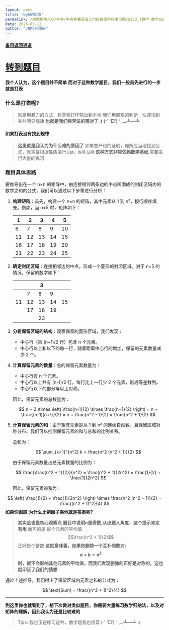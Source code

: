 ```yaml
---
layout: post
title: "wyh的矩阵"
permalink: /刷题模块/OJ/牛客/牛客竞赛语法入门班数组字符串习题/div3_{数学;数学归纳}_牛客_wyh的矩阵.md/
date: 2025-03-12
author: "JNMC孙国庆"
---
```


#### [备用返回通道](../../README.md)
# [转到题目](https://ac.nowcoder.com/acm/contest/19306/1022)


**我个人认为，这个题目并不简单**
**而对于这种数学题目，我们一般首先进行的一步就是打表**
### 什么是打表呢?
> 就是用暴力的方式，将答案打印输出到本地
> 我们用直观的判断，快速找到某些明显规律
> **也就是我们经常说的猜对了 :(  (╯‵□′)╯︵┻━┻**

#### 如果打表没有找到规律
> **这里就是我认为为什么难的原因了**
> 如果想严格的证明，理所应当地找到公式，就需要根据性质进行`总结`，`推导`,`证明`
> **这种方式非常依赖数学基础**,需要进行大量的练习

### 题目具体思路
要推导出在一个 n×n 的矩阵中，由连接相邻两条边的中点所围成的封闭区域内的数字之和的公式，我们可以通过以下步骤进行分析：

1. **构建矩阵**：首先，构建一个 n×n 的矩阵，其中元素从 1 到 n²，按行顺序填充。例如，当 n=5 时，矩阵如下：

   | 1  | 2  | 3  | 4  | 5  |
   |----|----|----|----|----|
   | 6  | 7  | 8  | 9  | 10 |
   | 11 | 12 | 13 | 14 | 15 |
   | 16 | 17 | 18 | 19 | 20 |
   | 21 | 22 | 23 | 24 | 25 |

2. **确定封闭区域**：连接相邻边的中点，形成一个菱形的封闭区域。对于 n=5 的情况，保留的数字如下：

   |    |    | 3  |    |    |
   |----|----|----|----|----|
   |    | 7  | 8  | 9  |    |
   | 11 | 12 | 13 | 14 | 15 |
   |    | 17 | 18 | 19 |    |
   |    |    | 23 |    |    |

3. **分析保留区域的结构**：观察保留的菱形区域，我们发现：
   - 中心行（第 (n+1)/2 行）包含 n 个元素。
   - 中心行以上和以下的每一行，随着距离中心行的增加，保留的元素数量减少 2 个。

4. **计算保留元素的数量**：总的保留元素数量为：
   - 中心行有 n 个元素。
   - 中心行以上共有 (n-1)/2 行，每行比上一行少 2 个元素，形成等差数列。
   - 中心行以下的部分与以上对称。

   因此，保留元素的总数量为：

   $$
   n + 2 \times \left( \frac{n-1}{2} \times \frac{n+1}{2} \right) = n + \frac{(n-1)(n+1)}{2} = n + \frac{n^2 - 1}{2} = \frac{n^2 + 1}{2}
   $$

5. **计算保留元素的和**：由于矩阵元素是从 1 到 n² 的连续自然数，且保留区域对称分布，我们可以推测保留元素的和与总和的比例关系。

   总和为：

    $$
   \sum_{k=1}^{n^2} k = \frac{n^2 (n^2 + 1)}{2}
   $$

   由于保留元素数量占总元素数量的比例为：

    $$ 
   \frac{\frac{n^2 + 1}{2}}{n^2} = \frac{n^2 + 1}{2n^2} = \frac{1}{2} + \frac{1}{2n^2}
    $$

   因此，保留元素的和为：

  $$
   \left( \frac{1}{2} + \frac{1}{2n^2} \right) \times \frac{n^2 (n^2 + 1)}{2} = \frac{(n^2 + 1)^2}{4}
  $$
   **如果你困惑:为什么比例因子乘他就是答案呢?**
   > **其实这也是核心观察点**
   > **题目中说明n是奇数,从出题人角度，这个提示肯定有用**
   > 而巧的是 每个元素的平均值 $$\frac{n^2 + 1}{2}$$ 正好是个整数
   > **这就意味着，如果你删除一个互补的数对:$$a+b =n^2$$时，就不会影响其他元素的平均值，而我们发现删除的正好是对称的，这也就印证了我们的猜想**

通过上述推导，我们得出了保留区域内元素之和的公式为：

$$
\text{Sum} = \frac{(n^2 + 1)^2}{4}
$$


----
**到这里你也就看到了，想下次做对类似题目，你需要大量练习数学归纳法，以及对矩阵的理解，因此我认为还是比较难的**

> Tips: 我也正在练习这种，数学题我也很菜 (╯‵□′)╯︵┻━┻ :(